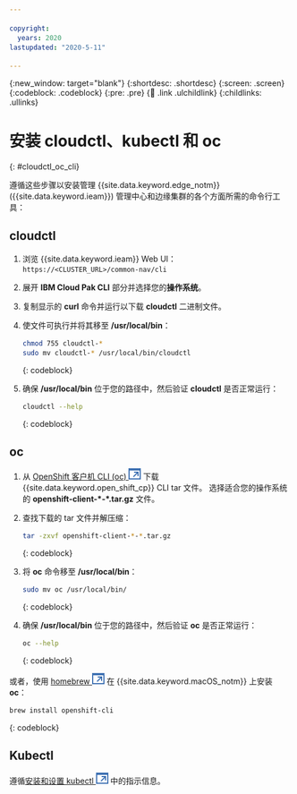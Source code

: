 ```yaml
---

copyright:
  years: 2020
lastupdated: "2020-5-11"

---
```


{:new_window: target="blank"}
{:shortdesc: .shortdesc}
{:screen: .screen}
{:codeblock: .codeblock}
{:pre: .pre}
{:child: .link .ulchildlink}
{:childlinks: .ullinks}

# 安装 cloudctl、kubectl 和 oc
{: #cloudctl_oc_cli}

遵循这些步骤以安装管理 {{site.data.keyword.edge_notm}} ({{site.data.keyword.ieam}}) 管理中心和边缘集群的各个方面所需的命令行工具：

## cloudctl

1. 浏览 {{site.data.keyword.ieam}} Web UI：`https://<CLUSTER_URL>/common-nav/cli`

2. 展开 **IBM Cloud Pak CLI** 部分并选择您的**操作系统**。

3. 复制显示的 **curl** 命令并运行以下载 **cloudctl** 二进制文件。

4. 使文件可执行并将其移至 **/usr/local/bin**：
  
   ```bash
   chmod 755 cloudctl-*
   sudo mv cloudctl-* /usr/local/bin/cloudctl
   ```
   {: codeblock}

5. 确保 **/usr/local/bin** 位于您的路径中，然后验证 **cloudctl** 是否正常运行：
  
   ```bash
   cloudctl --help
   ```
   {: codeblock}

## oc

1. 从 [OpenShift 客户机 CLI (oc) ![在新选项卡中打开](../images/icons/launch-glyph.svg "在新选项卡中打开")](https://mirror.openshift.com/pub/openshift-v4/clients/ocp/latest/) 下载 {{site.data.keyword.open_shift_cp}} CLI tar 文件。 选择适合您的操作系统的 **openshift-client-\*-\*.tar.gz** 文件。

2. 查找下载的 tar 文件并解压缩：
  
   ```bash
   tar -zxvf openshift-client-*-*.tar.gz
   ```
   {: codeblock}

3. 将 **oc** 命令移至 **/usr/local/bin**：
  
   ```bash
   sudo mv oc /usr/local/bin/
   ```
   {: codeblock}

4. 确保 **/usr/local/bin** 位于您的路径中，然后验证 **oc** 是否正常运行：
  
   ```bash
   oc --help
   ```
   {: codeblock}

或者，使用 [homebrew ![在新选项卡中打开](../images/icons/launch-glyph.svg "在新选项卡中打开")](https://brew.sh/) 在 {{site.data.keyword.macOS_notm}} 上安装 **oc**：
  
   ```bash
   brew install openshift-cli
   ```
   {: codeblock}

## Kubectl

遵循[安装和设置 kubectl ![在新选项卡中打开](../images/icons/launch-glyph.svg "在新选项卡中打开")](https://kubernetes.io/docs/tasks/tools/install-kubectl/) 中的指示信息。
